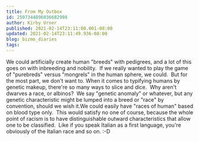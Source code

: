 ```yaml
---
title: From My Outbox
id: 2507344896036682998
author: Kirby Urner
published: 2021-02-14T23:11:00.001-08:00
updated: 2021-02-14T23:11:49.936-08:00
blog: bizmo_diaries
tags: 
---
```


We could artificially create human "breeds" with pedigrees, and a lot of this goes on with inbreeding and nobility.  If we really wanted to play the game of "purebreds" versus "mongrels" in the human sphere, we could.  But for the most part, we don't want to.
When it comes to typifying humans by genetic makeup, there're so many ways to slice and dice.  Why aren't dwarves a race, or albinos?  We say "genetic anomaly" or whatever, but any genetic characteristic might be lumped into a breed or "race" by convention, should we wish it.We could easily have "races of human" based on blood type only.  This would satisfy no one of course, because the whole point of racism is to have distinguishable outward characteristics that allow one to be classified.  Like if you speak Italian as a first language, you're obviously of the Italian race and so on. :-D